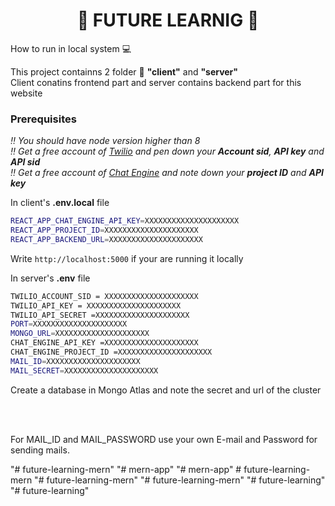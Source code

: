 <h1 align ="center">🔰 FUTURE LEARNIG 🔰</h1


<h2> How to run in local system 💻 </h2>
<p> This project containns 2 folder 📁 <strong>"client"</strong> and <strong>"server"</strong> <br> 
Client conatins frontend part and server contains backend part for this website  </p>

### Prerequisites
<em> ‼️ You should have node version higher than 8</em><br>
<em> ‼️ Get a free account of <a href="https://www.twilio.com/">Twilio</a> and pen down your <strong>Account sid</strong>,
<strong>API key</strong> and<strong> API sid</strong></em><br>
<em> ‼️ Get a free account of <a href="https://chatengine.io/">Chat Engine</a> and note down your <strong>project ID</strong> and <strong>API key</strong> </em><br>
<p> In client's <b>.env.local</b> file</p>

```sh
REACT_APP_CHAT_ENGINE_API_KEY=XXXXXXXXXXXXXXXXXXXXX
REACT_APP_PROJECT_ID=XXXXXXXXXXXXXXXXXXXXX
REACT_APP_BACKEND_URL=XXXXXXXXXXXXXXXXXXXXX
```
<p>Write <code>http://localhost:5000</code> if your are running it locally</p>

<p> In server's <b>.env</b> file</p>

```sh
TWILIO_ACCOUNT_SID = XXXXXXXXXXXXXXXXXXXXX
TWILIO_API_KEY = XXXXXXXXXXXXXXXXXXXXX
TWILIO_API_SECRET =XXXXXXXXXXXXXXXXXXXXX
PORT=XXXXXXXXXXXXXXXXXXXXX
MONGO_URL=XXXXXXXXXXXXXXXXXXXXX
CHAT_ENGINE_API_KEY =XXXXXXXXXXXXXXXXXXXXX
CHAT_ENGINE_PROJECT_ID =XXXXXXXXXXXXXXXXXXXXX
MAIL_ID=XXXXXXXXXXXXXXXXXXXXX
MAIL_SECRET=XXXXXXXXXXXXXXXXXXXXX
```
<p>Create a database in Mongo Atlas and note the secret and url of the cluster</p>
<br><br>
<p>For MAIL_ID and MAIL_PASSWORD use your own E-mail and Password for sending mails.</p>"# future-learning-mern" 
"# mern-app" 
"# mern-app" 
# future-learning-mern
"# future-learning-mern" 
"# future-learning-mern" 
"# future-learning" 
"# future-learning" 
